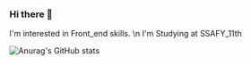 ### Hi there 👋

I'm interested in Front_end skills. \n
I'm Studying at SSAFY_11th


![Anurag's GitHub stats](https://github-readme-stats.vercel.app/api?username=Kamuie99&show_icons=true&theme=transparent)

<!--
**Kamuie99/Kamuie99** is a ✨ _special_ ✨ repository because its `README.md` (this file) appears on your GitHub profile.

Here are some ideas to get you started:

- 🔭 I’m currently working on ...
- 🌱 I’m currently learning ...
- 👯 I’m looking to collaborate on ...
- 🤔 I’m looking for help with ...
- 💬 Ask me about ...
- 📫 How to reach me: ...
- 😄 Pronouns: ...
- ⚡ Fun fact: ...
-->
